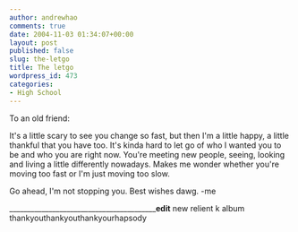 ```yaml
---
author: andrewhao
comments: true
date: 2004-11-03 01:34:07+00:00
layout: post
published: false
slug: the-letgo
title: The letgo
wordpress_id: 473
categories:
- High School
---
```


To an old friend:

It's a little scary to see you change so fast, but then I'm a little happy, a little thankful that you have too. It's kinda hard to let go of who I wanted you to be and who you are right now. You're meeting new people, seeing, looking and living a little differently nowadays. Makes me wonder whether you're moving too fast or I'm just moving too slow.

Go ahead, I'm not stopping you. Best wishes dawg.
-me


_________________________________________**edit**
new relient k album
thankyouthankyouthankyourhapsody
